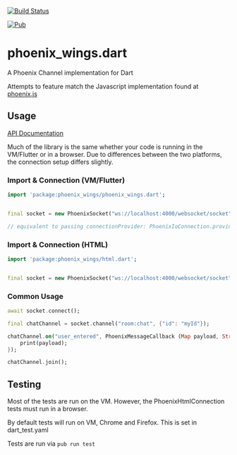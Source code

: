 [![Build Status](https://travis-ci.org/mfeckie/phoenix_wings.svg?branch=master)](https://travis-ci.org/mfeckie/phoenix_wings)

[![Pub](https://img.shields.io/pub/v/phoenix_wings.svg?style=flat-square)](https://pub.dartlang.org/packages/phoenix_wings)

# phoenix_wings.dart

A Phoenix Channel implementation for Dart

Attempts to feature match the Javascript implementation found at [phoenix.js](https://github.com/phoenixframework/phoenix/blob/master/assets/js/phoenix.js)

## Usage

[API Documentation](https://pub.dartlang.org/documentation/phoenix_wings/latest/)

Much of the library is the same whether your code is running in the VM/Flutter or in a browser. Due to differences between the two platforms, the connection setup differs slightly.

### Import & Connection (VM/Flutter)

```dart
import 'package:phoenix_wings/phoenix_wings.dart';


final socket = new PhoenixSocket("ws://localhost:4000/websocket/socket");

// equivalent to passing connectionProvider: PhoenixIoConnection.provider

```

### Import & Connection (HTML)

```dart
import 'package:phoenix_wings/html.dart';


final socket = new PhoenixSocket("ws://localhost:4000/websocket/socket", connectionProvider: PhoenixHtmlConnection.provider);

```

### Common Usage

```dart
await socket.connect();

final chatChannel = socket.channel("room:chat", {"id": "myId"});

chatChannel.on("user_entered", PhoenixMessageCallback (Map payload, String _ref, String, _joinRef) {
    print(payload);
});

chatChannel.join();
```

## Testing

Most of the tests are run on the VM. However, the PhoenixHtmlConnection tests must run in a browser. 

By default tests will run on VM, Chrome and Firefox.  This is set in dart_test.yaml

Tests are run via `pub run test`


